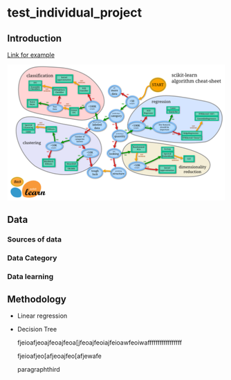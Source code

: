 # test_individual_project

## Introduction

[Link for example](https://github.com/pangwit/DS_Individual_Project_Example/tree/main)

![mlgraph](https://github.com/pangwit/test_individual_project/blob/main/graph/ml_map.png)

## Data

### Sources of data
### Data Category
### Data learning

## Methodology

- Linear regression

- Decision Tree

  fjeioafjeoajfeoajfeoa[jfeoajfeoiajfeioawfeoiwafffffffffffffffff
  
  fjeioafjeo[afjeoajfeo[afjewafe
  
  paragraphthird
